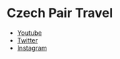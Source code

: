 # Czech Pair Travel

* [Youtube](https://www.youtube.com/channel/UCE2ijMFqlvmP_qSO9GAm2yg)
* [Twitter](https://twitter.com/czechpairtravel/)
* [Instagram](https://instagram.com/czechpairtravel)
